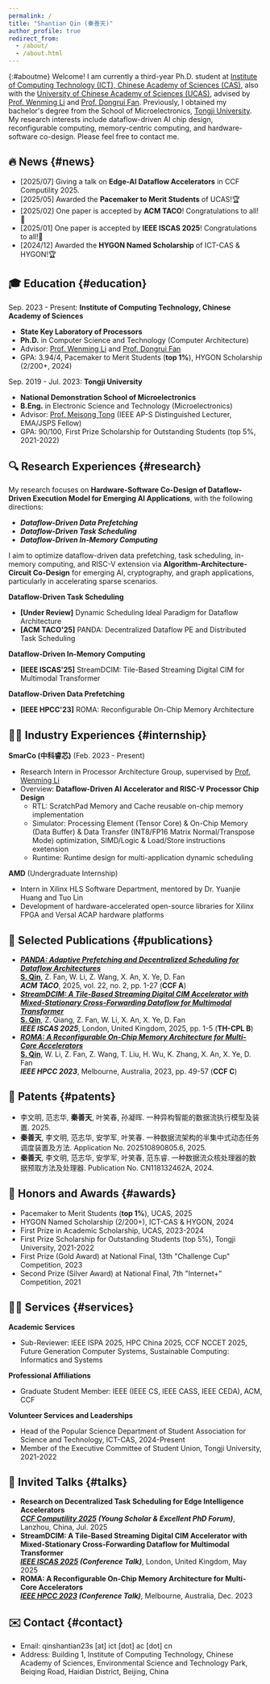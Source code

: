 ```yaml
---
permalink: /
title: "Shantian Qin (秦善天)"
author_profile: true
redirect_from: 
  - /about/
  - /about.html
---
```


{:#aboutme}
Welcome! I am  currently a third-year Ph.D. student at [Institute of Computing Technology (ICT), Chinese Academy of Sciences (CAS)](http://www.ict.ac.cn/), also with the [University of Chinese Academy of Sciences (UCAS)](https://www.ucas.ac.cn/), advised by [Prof. Wenming Li](https://people.ucas.edu.cn/~liwenming) and [Prof. Dongrui Fan](https://people.ucas.edu.cn/~fandongrui). Previously, I obtained my bachelor's degree from the School of Microelectronics, [Tongji University](https://www.tongji.edu.cn/). My research interests include dataflow-driven AI chip design, reconfigurable computing, memory-centric computing, and hardware-software co-design. Please feel free to contact me.

## 🔥 News {#news}
* [2025/07] Giving a talk on **Edge-AI Dataflow Accelerators** in CCF Computility 2025.
* [2025/05] Awarded the **Pacemaker to Merit Students** of UCAS!🏆
* [2025/02] One paper is accepted by **ACM TACO**! Congratulations to all!🎉
* [2025/01] One paper is accepted by **IEEE ISCAS 2025**! Congratulations to all!🎉
* [2024/12] Awarded the **HYGON Named Scholarship** of ICT-CAS & HYGON!🏆

## 🎓 Education {#education}
  Sep. 2023 - Present: **Institute of Computing Technology, Chinese Academy of Sciences**
* **State Key Laboratory of Processors**
* **Ph.D.** in Computer Science and Technology (Computer Architecture)
* Advisor: [Prof. Wenming Li](https://people.ucas.edu.cn/~liwenming) and [Prof. Dongrui Fan](https://people.ucas.edu.cn/~fandongrui)
* GPA: 3.94/4, Pacemaker to Merit Students (**top 1%**), HYGON Scholarship (2/200+, 2024)

Sep. 2019 - Jul. 2023: **Tongji University**
* **National Demonstration School of Microelectronics**
* **B.Eng.** in Electronic Science and Technology (Microelectronics)
* Advisor: [Prof. Meisong Tong](https://see-en.tongji.edu.cn/info/1014/1701.htm) (IEEE AP-S Distinguished Lecturer, EMA/JSPS Fellow)
* GPA: 90/100, First Prize Scholarship for Outstanding Students (top 5%, 2021-2022)

## 🔍 Research Experiences {#research}

My research focuses on **Hardware-Software Co-Design of Dataflow-Driven Execution Model for Emerging AI Applications**, with the following directions:
* ***Dataflow-Driven Data Prefetching***
* ***Dataflow-Driven Task Scheduling***
* ***Dataflow-Driven In-Memory Computing***

I aim to optimize dataflow-driven data prefetching, task scheduling, in-memory computing, and RISC-V extension via **Algorithm-Architecture-Circuit Co-Design** for emerging AI, cryptography, and graph applications, particularly in accelerating sparse scenarios.

**Dataflow-Driven Task Scheduling**
* **[Under Review]** Dynamic Scheduling Ideal Paradigm for Dataflow Architecture
* **[ACM TACO'25]** PANDA: Decentralized Dataflow PE and Distributed Task Scheduling

**Dataflow-Driven In-Memory Computing**
* **[IEEE ISCAS'25]** StreamDCIM: Tile-Based Streaming Digital CIM for Multimodal Transformer

**Dataflow-Driven Data Prefetching**
* **[IEEE HPCC'23]** ROMA: Reconfigurable On-Chip Memory Architecture

## 🧑‍💻 Industry Experiences {#internship}
**SmarCo (中科睿芯)**    (Feb. 2023 - Present)  
* Research Intern in Processor Architecture Group, supervised by [Prof. Wenming Li](https://people.ucas.edu.cn/~liwenming)
* Overview: **Dataflow-Driven AI Accelerator and RISC-V Processor Chip Design**
  - RTL: ScratchPad Memory and Cache reusable on-chip memory implementation
  - Simulator: Processing Element (Tensor Core) & On-Chip Memory (Data Buffer) & Data Transfer (INT8/FP16 Matrix Normal/Transpose Mode) optimization, SIMD/Logic & Load/Store instructions exetension 
  - Runtime: Runtime design for multi-application dynamic scheduling 

**AMD**    (Undergraduate Internship)
* Intern in Xilinx HLS Software Department, mentored by Dr. Yuanjie Huang and Tuo Lin
* Development of hardware-accelerated open-source libraries for Xilinx FPGA and Versal ACAP hardware platforms

## 📝 Selected Publications {#publications}
* ***[PANDA: Adaptive Prefetching and Decentralized Scheduling for Dataflow Architectures](https://dl.acm.org/doi/abs/10.1145/3721288)***\
    **<u>S. Qin</u>**, Z. Fan, W. Li, Z. Wang, X. An, X. Ye, D. Fan\
    ***ACM TACO***, 2025, vol. 22, no. 2, pp. 1-27 (**CCF A**)
* ***[StreamDCIM: A Tile-Based Streaming Digital CIM Accelerator with Mixed-Stationary Cross-Forwarding Dataflow for Multimodal Transformer](https://ieeexplore.ieee.org/document/11043484)***\
    **<u>S. Qin</u>**, Z. Qiang, Z. Fan, W. Li, X. An, X. Ye, D. Fan\
    ***IEEE ISCAS 2025***, London, United Kingdom, 2025, pp. 1-5 (**TH-CPL B**)
* ***[ROMA: A Reconfigurable On-Chip Memory Architecture for Multi-Core Accelerators](https://ieeexplore.ieee.org/document/10466951)***\
    **<u>S. Qin</u>**, W. Li, Z. Fan, Z. Wang, T. Liu, H. Wu, K. Zhang, X. An, X. Ye, D. Fan\
    ***IEEE HPCC 2023***, Melbourne, Australia, 2023, pp. 49-57 (**CCF C**)

## 📑 Patents {#patents}
* 李文明, 范志华, **秦善天**, 叶笑春, 孙凝晖. 一种异构智能的数据流执行模型及装置. 2025.
* **秦善天**, 李文明, 范志华, 安学军, 叶笑春. 一种数据流架构的半集中式动态任务调度装置及方法. Application No. 202510890805.6, 2025.
* **秦善天**, 李文明, 范志华, 安学军, 叶笑春, 范东睿. 一种数据流众核处理器的数据预取方法及处理器. Publication No. CN118132462A, 2024.

## 🏅 Honors and Awards {#awards}
* Pacemaker to Merit Students (**top 1%**), UCAS, 2025
* HYGON Named Scholarship (2/200+), ICT-CAS & HYGON, 2024
* First Prize in Academic Scholarship, UCAS, 2023-2024
* First Prize Scholarship for Outstanding Students (top 5%), Tongji University, 2021-2022
* First Prize (Gold Award) at National Final, 13th "Challenge Cup" Competition, 2023
* Second Prize (Silver Award) at National Final, 7th "Internet+" Competition, 2021

## 👨‍🏫 Services {#services}
**Academic Services**    
* Sub-Reviewer: IEEE ISPA 2025, HPC China 2025, CCF NCCET 2025, Future Generation Computer Systems, Sustainable Computing: Informatics and Systems
 
**Professional Affiliations**    
* Graduate Student Member: IEEE (IEEE CS, IEEE CASS, IEEE CEDA), ACM, CCF

**Volunteer Services and Leaderships**    
* Head of the Popular Science Department of Student Association for Science and Technology, ICT-CAS, 2024-Present
* Member of the Executive Committee of Student Union, Tongji University, 2021-2022

## 🎤 Invited Talks {#talks}
* **Research on Decentralized Task Scheduling for Edge Intelligence Accelerators**\
    ***[CCF Computility 2025](https://conf.ccf.org.cn/web/api/m1338176480617828352173908773509.action) (Young Scholar & Excellent PhD Forum)***, Lanzhou, China, Jul. 2025
* **StreamDCIM: A Tile-Based Streaming Digital CIM Accelerator with Mixed-Stationary Cross-Forwarding Dataflow for Multimodal Transformer**\
    ***[IEEE ISCAS 2025](https://2025.ieee-iscas.org) (Conference Talk)***, London, United Kingdom, May 2025
* **ROMA: A Reconfigurable On-Chip Memory Architecture for Multi-Core Accelerators**\
    ***[IEEE HPCC 2023](https://www.computer.org/csdl/proceedings/hpcc-dss-smartcity-dependsys/2023/1VBw8xqc8Eg) (Conference Talk)***, Melbourne, Australia, Dec. 2023

## ✉️ Contact {#contact}
* Email: qinshantian23s [at] ict [dot] ac [dot] cn
* Address: Building 1, Institute of Computing Technology, Chinese Academy of Sciences, Environmental Science and Technology Park, Beiqing Road, Haidian District, Beijing, China
<br/><br/>
<script type='text/javascript' id='clustrmaps' src='//cdn.clustrmaps.com/map_v2.js?cl=000000&w=a&t=tt&d=CU1EgYlIukGzOjaTqOs1NjoHeyavMCGqzBHzTFTi6EY&co=ffffff&cmn=ff5353&cmo=3acc3a&ct=ababab'></script>
